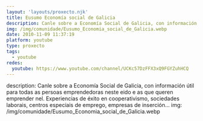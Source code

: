 ```yaml
---
layout: 'layouts/proxecto.njk'
title: Eusumo Economía social de Galicia
description: Canle sobre a Economía Social de Galicia, con información útil para todas as persoas emprendedoras neste eido e as que queren emprender nel. Experiencias de éxito en cooperativismo, sociedades laborais, centros especiais de emprego, empresas de inserción...
img: /img/comunidade/Eusumo_Economia_social_de_Galicia.webp
date: 2010-11-09 11:37:19
platform: youtube
type: proxecto
tags:
  - youtube
redes:
  youtube: https://www.youtube.com/channel/UCKc57DzFFX3xQ9FGYZuhHCQ
---
```

description: Canle sobre a Economía Social de Galicia, con información útil para todas as persoas emprendedoras neste eido e as que queren emprender nel. Experiencias de éxito en cooperativismo, sociedades laborais, centros especiais de emprego, empresas de inserción...
img: /img/comunidade/Eusumo_Economia_social_de_Galicia.webp
